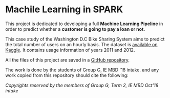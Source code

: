 # Machile Learning in SPARK

This project is dedicated to developing a full **Machine Learning Pipeline** in order to predict whether a **customer is going to pay a loan or not.**

This case study of the Washington D.C Bike Sharing System aims to predict the total number of users on an hourly basis. The dataset is [available on Kaggle](https://www.kaggle.com/c/loan-default-prediction). It contains usage information of years 2011 and 2012.

All the files of this project are saved in a [GitHub repository](https://github.com/stsentemeidis/Spark_Assignment).

The work is done by the students of Group G, IE MBD '18 intake. and any work copied from this repository should cite the following:   

*Copyrights reserved by the members of Group G, Term 2, IE MBD Oct'18 intake*

